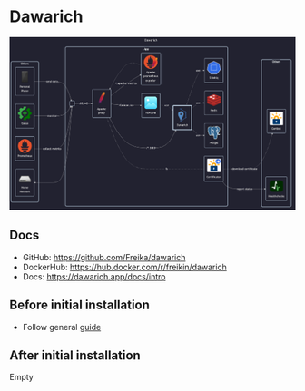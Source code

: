 # Dawarich

![diagram](../../docs/diagrams/out/apps/dawarich.png)

## Docs

- GitHub: <https://github.com/Freika/dawarich>
- DockerHub: <https://hub.docker.com/r/freikin/dawarich>
- Docs: <https://dawarich.app/docs/intro>

## Before initial installation

- Follow general [guide](../../docs/Checklist%20for%20new%20docker-apps.md)

## After initial installation

Empty
